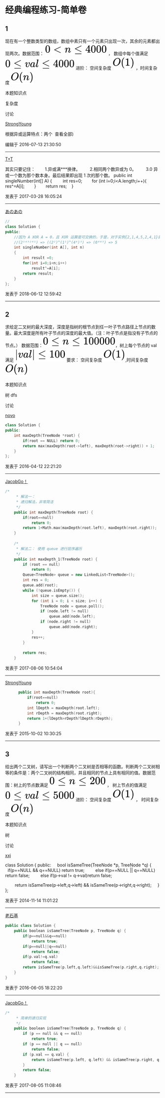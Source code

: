 # 经典编程练习-简单卷

## 1

现在有一个整数类型的数组，数组中素只有一个元素只出现一次，其余的元素都出现两次。数据范围： ![](img/a30840b53d2a27047e79ca4e3e262861.svg) ， 数组中每个值满足 ![](img/37831842463088968d60183f07fc88f6.svg)
进阶： 空间复杂度 ![](img/2f696b34bcb3442b8a6ad2ddd34aaed0.svg) ，时间复杂度 ![](img/d072689acd6642719ef13c9635067f89.svg)

本题知识点

复杂度

讨论

[StrongYoung](https://www.nowcoder.com/profile/649626)

根据异或运算特点：两个  查看全部)

编辑于 2016-07-13 21:30:50

* * *

[T+T](https://www.nowcoder.com/profile/3354391)

其实只要记住：        1.异或满***换律。        2.相同两个数异或为 0。        3.0 异或一个数为那个数本身。最后结果即出现 1 次的那个数。 public int singleNumber(int[] A) {         int res=0;        for (int i=0;i<A.length;i++){            res^=A[i];        }        return res;    }

发表于 2017-03-28 16:05:24

* * *

[あのあの](https://www.nowcoder.com/profile/9346821)

```cpp
//
class Solution {
public:
    //因为 A XOR A = 0，且 XOR 运算是可交换的，于是，对于实例{2,1,4,5,2,4,1}就会有这样的结果：
    //(2¹⁴⁵²⁴¹) => ((2²)^(1¹)^(4⁴)⁵) => (0⁰⁰⁵) => 5
    int singleNumber(int A[], int n) 
    {
        int result =0;
        for(int i=0;i<n;i++)
            result^=A[i];
        return result;
    }
}; 
```

发表于 2018-06-12 12:59:42

* * *

## 2

求给定二叉树的最大深度，深度是指树的根节点到任一叶子节点路径上节点的数量。最大深度是所有叶子节点的深度的最大值。（注：叶子节点是指没有子节点的节点。） 数据范围：![](img/52cb94204bc19456bf60ea9b394131dc.svg)，树上每个节点的 val 满足 ![](img/d566310344c9dcbdaffb162768356ee4.svg)
要求： 空间复杂度 ![](img/2f696b34bcb3442b8a6ad2ddd34aaed0.svg),时间复杂度 ![](img/d072689acd6642719ef13c9635067f89.svg)

本题知识点

树 dfs

讨论

[novo](https://www.nowcoder.com/profile/243335)

```cpp
class Solution {
public:
    int maxDepth(TreeNode *root) {
        if(root == NULL) return 0;
        return max(maxDepth(root->left), maxDepth(root->right)) + 1;
    }
};
```

发表于 2016-04-12 22:21:20

* * *

[JacobGo！](https://www.nowcoder.com/profile/6196880)

```cpp
/*
	 * 解法一：
	 * 递归解法，非常简洁
	 */
	public int maxDepth(TreeNode root) {
		if(root==null)
			return 0;
		return 1+Math.max(maxDepth(root.left), maxDepth(root.right));
	}

	/*
	 * 解法二： 使用 queue 进行层序遍历
	 */
	public int maxDepth_1(TreeNode root) {
		if (root == null)
			return 0;
		Queue<TreeNode> queue = new LinkedList<TreeNode>();
		int res = 0;
		queue.add(root);
		while (!queue.isEmpty()) {
			int size = queue.size();
			for (int i = 0; i < size; i++) {
				TreeNode node = queue.poll();
				if (node.left != null)
					queue.add(node.left);
				if (node.right != null)
					queue.add(node.right);
			}
			res++;
		}

		return res;
	}
```

发表于 2017-08-06 10:54:04

* * *

[StrongYoung](https://www.nowcoder.com/profile/649626)

```cpp
	  public int maxDepth(TreeNode root){
		  if(root==null)
			  return 0;
		  int lDepth = maxDepth(root.left);
		  int rDepth = maxDepth(root.right);
		  return 1+(lDepth>rDepth?lDepth:rDepth);
	  }
```

发表于 2015-10-02 10:30:25

* * *

## 3

给出两个二叉树，请写出一个判断两个二叉树是否相等的函数。判断两个二叉树相等的条件是：两个二叉树的结构相同，并且相同的节点上具有相同的值。数据范围：树上的节点数满足 ![](img/20bd9451bc4a05e3ce91a7455a089273.svg) ， 树上节点的值满足 ![](img/2a2cead81664a53e4a9f1323a3c7b475.svg)
进阶： 空间复杂度 ![](img/2f696b34bcb3442b8a6ad2ddd34aaed0.svg) ， 时间复杂度 ![](img/d072689acd6642719ef13c9635067f89.svg)

本题知识点

树

讨论

[xxj](https://www.nowcoder.com/profile/904699)

class Solution {
public:
    bool isSameTree(TreeNode *p, TreeNode *q) {
        if(p==NULL && q==NULL) return true;
        else if(p==NULL || q==NULL) return false;
        else if(p->val != q->val)return false;

        return isSameTree(p->left,q->left) && isSameTree(p->right,q->right);
    }
};

发表于 2014-11-14 11:01:22

* * *

[老石基](https://www.nowcoder.com/profile/916092)

```cpp
public class Solution {
    public boolean isSameTree(TreeNode p, TreeNode q) {
        if(p==null&&q==null)
            return true;
        if(p==null||q==null)
            return false;
        if(p.val!=q.val)
            return false;
        return isSameTree(p.left,q.left)&&isSameTree(p.right,q.right);
    }
}
```

发表于 2016-06-05 18:22:20

* * *

[JacobGo！](https://www.nowcoder.com/profile/6196880)

```cpp
/*
	 * 简单的递归实现
	 */
	public boolean isSameTree(TreeNode p, TreeNode q) {
		if (p == null && q == null)
			return true;
		if (p == null || q == null)
			return false;
		if (p.val == q.val) {
			return isSameTree(p.left, q.left) && isSameTree(p.right, q.right);
		}
		return false;
	}
```

发表于 2017-08-05 11:08:46

* * *
